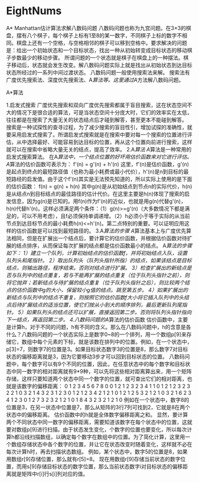 EightNums
=========

A* Manhattan估计算法求解八数码问题
八数码问题也称为九宫问题。在3×3的棋盘，摆有八个棋子，每个棋子上标有1至8的某一数字，不同棋子上标的数字不相同。棋盘上还有一个空格，与空格相邻的棋子可以移到空格中。要求解决的问题是：给出一个初始状态和一个目标状态，找出一种从初始转变成目标状态的移动棋子步数最少的移动步骤。
所谓问题的一个状态就是棋子在棋盘上的一种摆法。棋子移动后，状态就会发生改变。解八数码问题实际上就是找出从初始状态到达目标状态所经过的一系列中间过渡状态。
八数码问题一般使用搜索法来解。
搜索法有广度优先搜索法、深度优先搜索法、A*算法等。这里通过A*方法解八数码问题。

A*算法

1.启发式搜索
广度优先搜索和双向广度优先搜索都属于盲目搜索，这在状态空间不大的情况下是很合适的算法，可是当状态空间十分庞大时，它们的效率实在太低，往往都是在搜索了大量无关的状态结点后才碰到解答，甚至更本不能碰到解答。
搜索是一种试探性的查寻过程，为了减少搜索的盲目性引，增加试探的准确性，就要采用启发式搜索了。所谓启发式搜索就是在搜索中要对每一个搜索的位置进行评估，从中选择最好、可能容易到达目标的位置，再从这个位置向前进行搜索，这样就可以在搜索中省略大量无关的结点，提高了效率。
2.A*算法
A*算法是一种常用的启发式搜索算法。
在A*算法中，一个结点位置的好坏用估价函数来对它进行评估。A*算法的估价函数可表示为： 
f'(n) = g'(n) + h'(n) 
这里，f'(n)是估价函数，g'(n)是起点到终点的最短路径值（也称为最小耗费或最小代价），h'(n)是n到目标的最短路经的启发值。由于这个f'(n)其实是无法预先知道的，所以实际上使用的是下面的估价函数：
f(n) = g(n) + h(n) 
其中g(n)是从初始结点到节点n的实际代价，h(n)是从结点n到目标结点的最佳路径的估计代价。在这里主要是h(n)体现了搜索的启发信息，因为g(n)是已知的。用f(n)作为f'(n)的近似，也就是用g(n)代替g'(n)，h(n)代替h'(n)。这样必须满足两个条件：（1）g(n)>=g'(n)（大多数情况下都是满足的，可以不用考虑），且f必须保持单调递增。（2）h必须小于等于实际的从当前节点到达目标节点的最小耗费h(n)<=h'(n)。第二点特别的重要。可以证明应用这样的估价函数是可以找到最短路径的。
3.A*算法的步骤
A*算法基本上与广度优先算法相同，但是在扩展出一个结点后，要计算它的估价函数，并根据估价函数对待扩展的结点排序，从而保证每次扩展的结点都是估价函数最小的结点。
A*算法的步骤如下：
1）建立一个队列，计算初始结点的估价函数f，并将初始结点入队，设置队列头和尾指针。
2）取出队列头（队列头指针所指）的结点，如果该结点是目标结点，则输出路径，程序结束。否则对结点进行扩展。 
3）检查扩展出的新结点是否与队列中的结点重复，若与不能再扩展的结点重复（位于队列头指针之前），则将它抛弃；若新结点与待扩展的结点重复（位于队列头指针之后），则比较两个结点的估价函数中g的大小，保留较小g值的结点。跳至第五步。
4）如果扩展出的新结点与队列中的结点不重复，则按照它的估价函数f大小将它插入队列中的头结点后待扩展结点的适当位置，使它们按从小到大的顺序排列，最后更新队列尾指针。
5）如果队列头的结点还可以扩展，直接返回第二步。否则将队列头指针指向下一结点，再返回第二步。
4.八数码问题的A*算法的估价函数
估价函数中，主要是计算h，对于不同的问题，h有不同的含义。那么在八数码问题中，h的含意是各什么？八数码问题的一个状态实际上是数字0~8的一个排列，用一个数组p[9]来存储它，数组中每个元素的下标，就是该数在排列中的位置。例如，在一个状态中，p[3]=7，则数字7的位置是3。如果目标状态数字3的位置是8，那么数字7对目标状态的偏移距离就是3，因为它要移动3步才可以回到目标状态的位置。
八数码问题中，每个数字可以有9个不同的位置，因此，在任意状态中的每个数字和目标状态中同一数字的相对距离就有9*9种，可以先将这些相对距离算出来，用一个矩阵存储，这样只要知道两个状态中同一个数字的位置，就可查出它们的相对距离，也就是该数字的偏移距离：
       0 1 2 3 4 5 6 7 8
0      0 1 2 1 2 3 2 3 4
1      1 0 1 2 1 2 3 2 3
2      2 1 0 3 2 1 4 3 2
3      1 2 3 0 1 2 1 2 3
4      2 1 2 1 0 1 2 1 2
5      3 2 1 2 1 0 3 2 1
6      2 3 4 1 2 3 0 1 2
7      3 2 3 2 1 2 1 0 1
8      4 3 2 3 2 1 2 1 0
例如在一个状态中，数字8的位置是3，在另一状态中位置是7，那么从矩阵的3行7列可找到2，它就是8在两个状态中的偏移距离。
估价函数中的h就是全体数字偏移距离之和。
显然，要计算两个不同状态中同一数字的偏移距离，需要知道该数字在每个状态中的位置，这就要对数组p[9]进行扫描。由于状态发生变化，个数字的位置也要变化，所以每次计算h都沿线扫描数组，以确定每个数字在数组中的位置。为了简化计算，这里用一个数组存储状态中各个数字的位置，并让它在状态改变时随着变化，这样就不必在每次计算h时，再去扫描状态数组。
例如，某个状态中，数字5的位置是8，如果用数组r[9]存储位置，那么就有r[5]=8。
现在用数组r[9]存储当前状态的数字位置，而用s[9]存储目标状态的数字位置，那么当前状态数字i对目标状态的偏移距离就是矩阵中r[i]行s[i]列对应的值。
